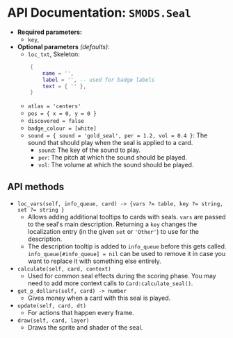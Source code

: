 # API Documentation: `SMODS.Seal`
- **Required parameters:**
	- `key`,
- **Optional parameters** *(defaults)*:
	- `loc_txt`, Skeleton:
    ```lua
        {
			name = '',
            label = '', -- used for badge labels
			text = { '' },
		}
    ```
    - `atlas = 'centers'`
    - `pos = { x = 0, y = 0 }`
    - `discovered = false`
    - `badge_colour = [white]`
    - `sound = { sound = 'gold_seal', per = 1.2, vol = 0.4 }`: The sound that should play when the seal is applied to a card.
        - `sound`: The key of the sound to play.
        - `per`: The pitch at which the sound should be played.
        - `vol`: The volume at which the sound should be played.

## API methods
- `loc_vars(self, info_queue, card) -> {vars ?= table, key ?= string, set ?= string }`
    - Allows adding additional tooltips to cards with seals. `vars` are passed to the seal's main description. Returning a `key` changes the localization entry (in the given `set` or `'Other'`) to use for the description.
    - The description tooltip is added to `info_queue` before this gets called. `info_queue[#info_queue] = nil` can be used to remove it in case you want to replace it with something else entirely.
- `calculate(self, card, context)`
    - Used for common seal effects during the scoring phase. You may need to add more context calls to `Card:calculate_seal()`.
- `get_p_dollars(self, card) -> number`
    - Gives money when a card with this seal is played.
- `update(self, card, dt)`
    - For actions that happen every frame.
- `draw(self, card, layer)`
	- Draws the sprite and shader of the seal.
